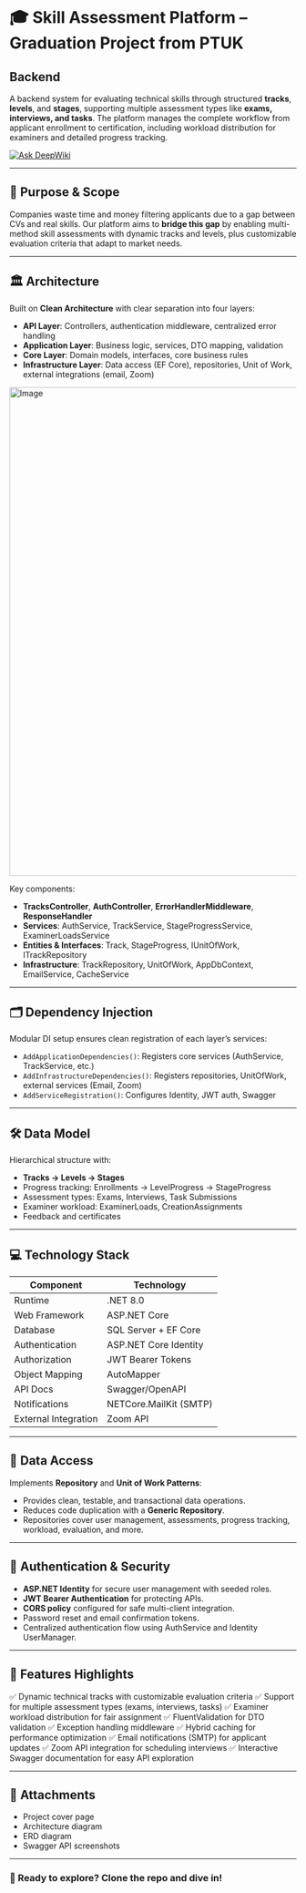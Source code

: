 # 🎓 Skill Assessment Platform – Graduation Project from PTUK
## Backend

A backend system for evaluating technical skills through structured **tracks**, **levels**, and **stages**, supporting multiple assessment types like **exams, interviews, and tasks**. The platform manages the complete workflow from applicant enrollment to certification, including workload distribution for examiners and detailed progress tracking.

[![Ask DeepWiki](https://deepwiki.com/badge.svg)](https://deepwiki.com/AzzaEid/Skill-Assessment-Platform)

---

## 🎯 Purpose & Scope

Companies waste time and money filtering applicants due to a gap between CVs and real skills. Our platform aims to **bridge this gap** by enabling multi-method skill assessments with dynamic tracks and levels, plus customizable evaluation criteria that adapt to market needs.

---

## 🏛️ Architecture

Built on **Clean Architecture** with clear separation into four layers:

* **API Layer**: Controllers, authentication middleware, centralized error handling
* **Application Layer**: Business logic, services, DTO mapping, validation
* **Core Layer**: Domain models, interfaces, core business rules
* **Infrastructure Layer**: Data access (EF Core), repositories, Unit of Work, external integrations (email, Zoom)

<img width="817" height="858" alt="Image" src="https://github.com/user-attachments/assets/e8ff5bae-fb82-488f-9413-0dd41eb7d678" />

Key components:

* **TracksController**, **AuthController**, **ErrorHandlerMiddleware**, **ResponseHandler**
* **Services**: AuthService, TrackService, StageProgressService, ExaminerLoadsService
* **Entities & Interfaces**: Track, StageProgress, IUnitOfWork, ITrackRepository
* **Infrastructure**: TrackRepository, UnitOfWork, AppDbContext, EmailService, CacheService

---

## 🗂️ Dependency Injection

Modular DI setup ensures clean registration of each layer’s services:

* `AddApplicationDependencies()`: Registers core services (AuthService, TrackService, etc.)
* `AddInfrastructureDependencies()`: Registers repositories, UnitOfWork, external services (Email, Zoom)
* `AddServiceRegistration()`: Configures Identity, JWT auth, Swagger

---

## 🛠️ Data Model

Hierarchical structure with:

* **Tracks → Levels → Stages**
* Progress tracking: Enrollments → LevelProgress → StageProgress
* Assessment types: Exams, Interviews, Task Submissions
* Examiner workload: ExaminerLoads, CreationAssignments
* Feedback and certificates

---

## 💻 Technology Stack

| Component            | Technology             |
| -------------------- | ---------------------- |
| Runtime              | .NET 8.0               |
| Web Framework        | ASP.NET Core           |
| Database             | SQL Server + EF Core   |
| Authentication       | ASP.NET Core Identity  |
| Authorization        | JWT Bearer Tokens      |
| Object Mapping       | AutoMapper             |
| API Docs             | Swagger/OpenAPI        |
| Notifications        | NETCore.MailKit (SMTP) |
| External Integration | Zoom API               |

---

## 🔗 Data Access

Implements **Repository** and **Unit of Work Patterns**:

* Provides clean, testable, and transactional data operations.
* Reduces code duplication with a **Generic Repository**.
* Repositories cover user management, assessments, progress tracking, workload, evaluation, and more.

---

## 🔐 Authentication & Security

* **ASP.NET Identity** for secure user management with seeded roles.
* **JWT Bearer Authentication** for protecting APIs.
* **CORS policy** configured for safe multi-client integration.
* Password reset and email confirmation tokens.
* Centralized authentication flow using AuthService and Identity UserManager.

---

## 📌 Features Highlights

✅ Dynamic technical tracks with customizable evaluation criteria
✅ Support for multiple assessment types (exams, interviews, tasks)
✅ Examiner workload distribution for fair assignment
✅ FluentValidation for DTO validation
✅ Exception handling middleware
✅ Hybrid caching for performance optimization
✅ Email notifications (SMTP) for applicant updates
✅ Zoom API integration for scheduling interviews
✅ Interactive Swagger documentation for easy API exploration

---

## 📂 Attachments

* Project cover page
* Architecture diagram
* ERD diagram
* Swagger API screenshots

---

### 🚀 Ready to explore? Clone the repo and dive in!

